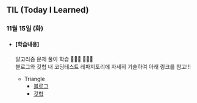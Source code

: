 ## TIL (Today I Learned)

### 11월 15일 (화)

- #### [학습내용]
  
  알고리즘 문제 풀이 학습 🧑🏻‍💻  🧑🏻‍💻    
  블로그와 깃헙 내 코딩테스트 레파지토리에 자세히 기술하여 아래 링크를 참고!!!   
  
  - Triangle   
    - [블로그](https://green1229.tistory.com/300)
    - [깃헙](https://github.com/GREENOVER/CodingTest/tree/main/Sort_Triangle)